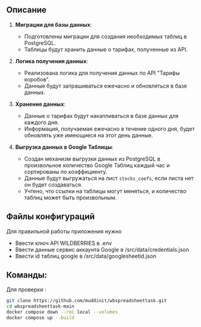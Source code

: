 ## Описание

1. **Миграции для базы данных**:
   - Подготовлены миграции для создания необходимых таблиц в PostgreSQL.
   - Таблицы будут хранить данные о тарифах, полученные из API.

2. **Логика получения данных**:
   - Реализована логика для получения данных по API "Тарифы коробов".
   - Данные будут запрашиваться ежечасно и обновляться в базе данных.

3. **Хранение данных**:
   - Данные о тарифах будут накапливаться в базе данных для каждого дня.
   - Информация, получаемая ежечасно в течение одного дня, будет обновлять уже имеющиеся на этот день данные.

4. **Выгрузка данных в Google Таблицы**:
   - Создан механизм выгрузки данных из PostgreSQL в произвольное количество Google Таблиц каждый час и сортированы по коэффициенту.
   - Данные будут выгружаться на лист `stocks_coefs`, если листа нет он будет создаваться.
   - Учтено, что ссылки на таблицы могут меняться, и количество таблиц может быть произвольным.

## Файлы конфигураций

Для правильной работы приложения нужно

- Ввести ключ API WILDBERRIES в .env
- Ввести данные сервис аккаунта Google в /src/data/credentials.json
- Ввести id таблиц google в /src/data/googlesheetid.json

## Команды:

Для проверки :
```bash
git clone https://github.com/muddinit/wbspreadsheettask.git
cd wbspreadsheettask-main
docker compose down --rmi local --volumes
docker compose up --build
```
